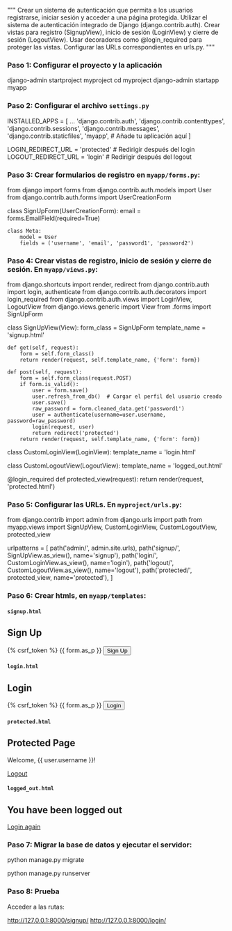 """
Crear un sistema de autenticación que permita a los usuarios registrarse, iniciar sesión y acceder a una página protegida. Utilizar el sistema de autenticación integrado de Django (django.contrib.auth). Crear vistas para registro (SignupView), inicio de sesión (LoginView) y cierre de sesión (LogoutView). Usar decoradores como @login_required para proteger las vistas. Configurar las URLs correspondientes en urls.py.
"""

### Paso 1: Configurar el proyecto y la aplicación

django-admin startproject myproject
cd myproject
django-admin startapp myapp


### Paso 2: Configurar el archivo `settings.py`


INSTALLED_APPS = [
    ...
    'django.contrib.auth',
    'django.contrib.contenttypes',
    'django.contrib.sessions',
    'django.contrib.messages',
    'django.contrib.staticfiles',
    'myapp',  # Añade tu aplicación aquí
]

LOGIN_REDIRECT_URL = 'protected'  # Redirigir después del login
LOGOUT_REDIRECT_URL = 'login'     # Redirigir después del logout


### Paso 3: Crear formularios de registro en `myapp/forms.py`:


from django import forms
from django.contrib.auth.models import User
from django.contrib.auth.forms import UserCreationForm

class SignUpForm(UserCreationForm):
    email = forms.EmailField(required=True)

    class Meta:
        model = User
        fields = ('username', 'email', 'password1', 'password2')


### Paso 4: Crear vistas de registro, inicio de sesión y cierre de sesión. En `myapp/views.py`:

from django.shortcuts import render, redirect
from django.contrib.auth import login, authenticate
from django.contrib.auth.decorators import login_required
from django.contrib.auth.views import LoginView, LogoutView
from django.views.generic import View
from .forms import SignUpForm

class SignUpView(View):
    form_class = SignUpForm
    template_name = 'signup.html'

    def get(self, request):
        form = self.form_class()
        return render(request, self.template_name, {'form': form})

    def post(self, request):
        form = self.form_class(request.POST)
        if form.is_valid():
            user = form.save()
            user.refresh_from_db()  # Cargar el perfil del usuario creado
            user.save()
            raw_password = form.cleaned_data.get('password1')
            user = authenticate(username=user.username, password=raw_password)
            login(request, user)
            return redirect('protected')
        return render(request, self.template_name, {'form': form})

class CustomLoginView(LoginView):
    template_name = 'login.html'

class CustomLogoutView(LogoutView):
    template_name = 'logged_out.html'

@login_required
def protected_view(request):
    return render(request, 'protected.html')


### Paso 5: Configurar las URLs. En `myproject/urls.py`:

from django.contrib import admin
from django.urls import path
from myapp.views import SignUpView, CustomLoginView, CustomLogoutView, protected_view

urlpatterns = [
    path('admin/', admin.site.urls),
    path('signup/', SignUpView.as_view(), name='signup'),
    path('login/', CustomLoginView.as_view(), name='login'),
    path('logout/', CustomLogoutView.as_view(), name='logout'),
    path('protected/', protected_view, name='protected'),
]

### Paso 6: Crear htmls, en `myapp/templates`:

#### `signup.html`

<!DOCTYPE html>
<html>
<head>
    <title>Sign Up</title>
</head>
<body>
    <h2>Sign Up</h2>
    <form method="post">
        {% csrf_token %}
        {{ form.as_p }}
        <button type="submit">Sign Up</button>
    </form>
</body>
</html>

#### `login.html`

<!DOCTYPE html>
<html>
<head>
    <title>Login</title>
</head>
<body>
    <h2>Login</h2>
    <form method="post">
        {% csrf_token %}
        {{ form.as_p }}
        <button type="submit">Login</button>
    </form>
</body>
</html>

#### `protected.html`

<!DOCTYPE html>
<html>
<head>
    <title>Protected Page</title>
</head>
<body>
    <h2>Protected Page</h2>
    <p>Welcome, {{ user.username }}!</p>
    <a href="{% url 'logout' %}">Logout</a>
</body>
</html>

#### `logged_out.html`

<!DOCTYPE html>
<html>
<head>
    <title>Logged Out</title>
</head>
<body>
    <h2>You have been logged out</h2>
    <a href="{% url 'login' %}">Login again</a>
</body>
</html>

### Paso 7: Migrar la base de datos y ejecutar el servidor:

python manage.py migrate

python manage.py runserver

### Paso 8: Prueba

Acceder a las rutas:

http://127.0.0.1:8000/signup/
http://127.0.0.1:8000/login/